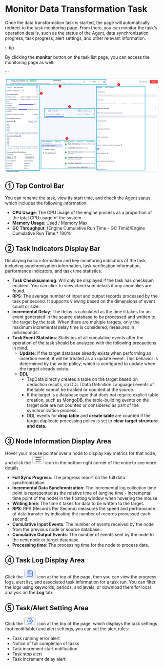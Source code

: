 # Monitor Data Transformation Task



Once the data transformation task is started, the page will automatically redirect to the task monitoring page. From there, you can monitor the task's operation details, such as the status of the Agent, data synchronization progress, task progress, alert settings, and other relevant information.

:::tip

By clicking the **monitor** button on the task list page, you can access the monitoring page as well.

:::

![](../../images/monitor_copy_task_overview.png)



## ① Top Control Bar

You can rename the task, view its start time, and check the Agent status, which includes the following information:

* **CPU Usage**: The CPU usage of the engine process as a proportion of the total CPU usage of the system.
* **Memory Usage**: Used / Memory Max
* **GC Throughput**: (Engine Cumulative Run Time - GC Time)/Engine Cumulative Run Time * 100%



## ② Task Indicators Display Bar

Displaying basic information and key monitoring indicators of the task, including synchronization information, task verification information, performance indicators, and task time statistics.

* **Task Checksumming**: Will only be displayed if the task has checksum enabled. You can click to view checksum details if any anomalies are found.
* **RPS**: The average number of input and output records processed by the task per second. It supports viewing based on the dimensions of event count or size.
* **Incremental Delay**: The delay is calculated as the time it takes for an event generated in the source database to be processed and written to the target by the task. When there are multiple targets, only the maximum incremental delay time is considered, measured in milliseconds.
* **Task Event Statistics**: Statistics of all cumulative events after the operation of the task should be analyzed with the following precautions in mind.
  * **Update**: If the target database already exists when performing an insertion event, it will be treated as an update event. This behavior is determined by the write policy, which is configured to update when the target already exists.
  * **DDL**
    * TapData directly creates a table on the target based on deduction results, so DDL (Data Definition Language) events of the table cannot be tracked or counted at the source.
    * If the target is a database type that does not require explicit table creation, such as MongoDB, the table-building events on the target side are not counted or considered as part of the synchronization process.
    * DDL events for **drop table** and **create table** are counted if the target duplicate processing policy is set to **clear target structure and data**.



## ③ Node Information Display Area

Hover your mouse pointer over a node to display key metrics for that node, and click the ![](../../images/node_more_icon.png) icon in the bottom right corner of the node to see more details.

- **Full Sync Progress**: The progress report on the full data synchronization.
- **Incremental Data Synchronization**: The incremental log collection time point is represented as the relative time of (engine time - incremental time point of the node) in the floating window when hovering the mouse.
- **Writing time**: The time it takes for data to be written to the target.
- **RPS**: RPS (Records Per Second) measures the speed and performance of data transfer by indicating the number of records processed each second.
- **Cumulative Input Events**: The number of events received by the node from the previous node or source database.
- **Cumulative Output Events**: The number of events sent by the node to the next node or target database.
- **Processing time**: The processing time for the node to process data.



## ④ Task Log Display Area

Click the ![](../../images/view_log_icon.png) icon at the top of the page, then you can view the progress, logs, alert list, and associated task information for a task run. You can filter the logs using keywords, periods, and levels, or download them for local analysis on the **Log** tab.



## ⑤ Task/Alert Setting Area

Click the ![](../../images/task_setting_icon.png) icon at the top of the page, which displays the task settings (not modifiable) and alert settings, you can set the alert rules:

* Task running error alert
* Notice of full completion of tasks
* Task increment start notification
* Task stop alert
* Task increment delay alert

